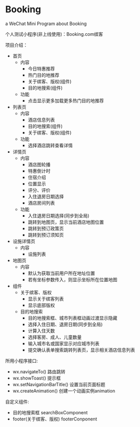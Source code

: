 # Booking
a WeChat Mini Program about Booking

个人测试小程序(非上线使用)：Booking.com缤客

项目介绍：
  - 首页
    - 内容
      - 今日特惠推荐
      - 热门目的地推荐
      - 关于缤客、版权(组件)
      - 目的地搜索(组件)
    - 功能
      - 点击显示更多加载更多热门目的地推荐
  - 列表页
    - 内容
      - 酒店信息列表
      - 目的地搜索(组件)
      - 关于缤客、版权(组件)
    - 功能
      - 选择酒店跳转查看详情
  - 详情页
    - 内容
      - 酒店图轮播
      - 特惠倒计时
      - 住宿介绍
      - 位置显示
      - 评分、评价
      - 入住退房日期选择
      - 酒店房间列表
    - 功能
      - 入住退房日期选择(同步到全局)
      - 跳转到地图页，显示当前酒店地图位置
      - 跳转到预订政策页
      - 跳转到预订须知页
  - 设施详情页
    - 内容
      - 设施列表
  - 地图页
    - 内容
      - 默认为获取当前用户所在地址位置
      - 若有坐标参数传入，则显示坐标所在位置地图
  - 组件
    - 关于缤客、版权
      - 显示关于缤客列表
      - 显示底部版权
    - 目的地搜索
      - 目的地搜索框、城市列表框动画过渡显示隐藏
      - 选择入住日期、退房日期(同步到全局)
      - 计算入住天数
      - 选择客房、成人、儿童数量
      - 输入城市名或国家显示对应城市列表
      - 提交确认表单搜索跳转列表页，显示相关酒店信息列表

所用小程序接口:
  - wx.navigateTo() 路由跳转
  - wx.showToast()  提示框
  - wx.setNavigationBarTitle()  设置当前页面标题
  - wx.createAnimation()  创建一个动画实例animation

自定义组件:
  - 目的地搜索框 searchBoxComponent
  - footer(关于缤客、版权) footerConponent
